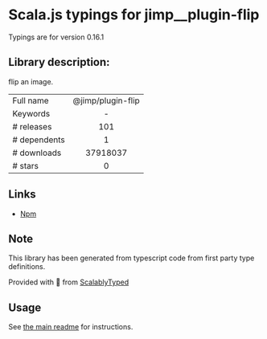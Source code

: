 
# Scala.js typings for jimp__plugin-flip

Typings are for version 0.16.1

## Library description:
flip an image.

|                    |                 |
| ------------------ | :-------------: |
| Full name          | @jimp/plugin-flip |
| Keywords           | - |
| # releases         | 101 |
| # dependents       | 1 |
| # downloads        | 37918037 |
| # stars            | 0 |

## Links
- [Npm](https://www.npmjs.com/package/%40jimp%2Fplugin-flip)
    


## Note
This library has been generated from typescript code from first party type definitions.

Provided with :purple_heart: from [ScalablyTyped](https://github.com/oyvindberg/ScalablyTyped)

## Usage
See [the main readme](../../readme.md) for instructions.



